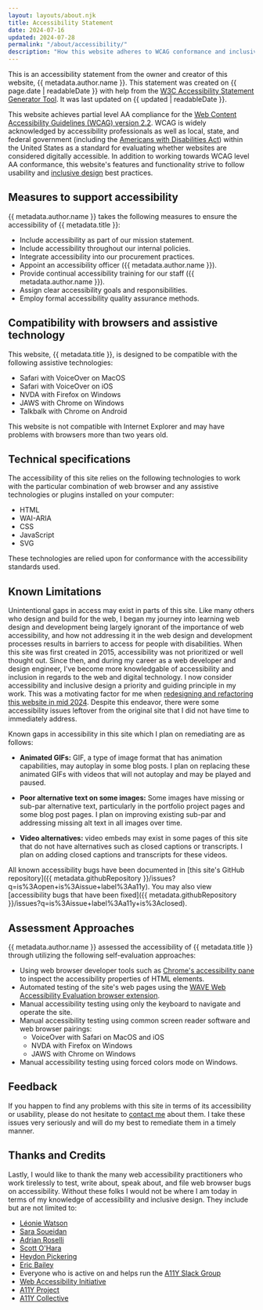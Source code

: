 ```yaml
---
layout: layouts/about.njk
title: Accessibility Statement
date: 2024-07-16
updated: 2024-07-28
permalink: "/about/accessibility/"
description: "How this website adheres to WCAG conformance and inclusive design best practices."
---
```


This is an accessibility statement from the owner and creator of this website, {{ metadata.author.name }}. This statement was created on <time datetime="{{ page.date | htmlDateString }}">{{ page.date | readableDate }}</time> with help from the [W3C Accessibility Statement Generator Tool](https://www.w3.org/WAI/planning/statements/). It was last updated on <time datetime="{{ updated | htmlDateString}}">{{ updated | readableDate }}<time>.

This website achieves partial level AA compliance for the [Web Content Accessibility Guidelines (WCAG) version 2.2](https://www.w3.org/TR/WCAG22/). WCAG is widely acknowledged by accessibility professionals as well as local, state, and federal government (including the [Americans with Disabilities Act](https://www.ada.gov/resources/small-entity-compliance-guide/)) within the United States as a standard for evaluating whether websites are considered digitally accessible. In addition to working towards WCAG level AA conformance, this website's features and functionality strive to follow usability and [inclusive design](https://en.wikipedia.org/wiki/Inclusive_design) best practices.

## Measures to support accessibility

{{ metadata.author.name }} takes the following measures to ensure the accessibility of {{ metadata.title }}:

<ul>
  <li>Include accessibility as part of our mission statement.</li>
  <li>Include accessibility throughout our internal policies.</li>
  <li>Integrate accessibility into our procurement practices.</li>
  <li>Appoint an accessibility officer ({{ metadata.author.name }}).</li>
  <li>Provide continual accessibility training for our staff ({{ metadata.author.name }}).</li>
  <li>Assign clear accessibility goals and responsibilities.</li>
  <li>Employ formal accessibility quality assurance methods.</li>
</ul>

## Compatibility with browsers and assistive technology

This website, {{ metadata.title }}, is designed to be compatible with the following assistive technologies:

<ul>
  <li>Safari with VoiceOver on MacOS</li>
  <li>Safari with VoiceOver on iOS</li>
  <li>NVDA with Firefox on Windows</li>
  <li>JAWS with Chrome on Windows</li>
  <li>Talkbalk with Chrome on Android</li>
</ul>

This website is not compatible with Internet Explorer and may have problems with browsers more than two years old.

## Technical specifications

The accessibility of this site relies on the following technologies to work with the particular combination of web browser and any assistive technologies or plugins installed on your computer:

- HTML
- WAI-ARIA
- CSS
- JavaScript
- SVG

These technologies are relied upon for conformance with the accessibility standards used.

## Known Limitations

Unintentional gaps in access may exist in parts of this site. Like many others who design and build for the web, I began my journey into learning web design and development being largely ignorant of the importance of web accessibility, and how not addressing it in the web design and development processes results in barriers to access for people with disabilities. When this site was first created in 2015, accessibility was not prioritized or well thought out. Since then, and during my career as a web developer and design engineer, I've become more knowledgable of accessibility and inclusion in regards to the web and digital technology. I now consider accessibility and inclusive design a priority and guiding principle in my work. This was a motivating factor for me when [redesigning and refactoring this website in mid 2024](/blog/eleventy-migration-and-redesign/). Despite this endeavor, there were some accessibility issues leftover from the original site that I did not have time to immediately address.

Known gaps in accessibility in this site which I plan on remediating are as follows:

- **Animated GIFs:** GIF, a type of image format that has animation capabilities, may autoplay in some blog posts. I plan on replacing these animated GIFs with videos that will not autoplay and may be played and paused.

- **Poor alternative text on some images:** Some images have missing or sub-par alternative text, particularly in the portfolio project pages and some blog post pages. I plan on improving existing sub-par and addressing missing alt text in all images over time.

- **Video alternatives:** video embeds may exist in some pages of this site that do not have alternatives such as closed captions or transcripts. I plan on adding closed captions and transcripts for these videos.

<!-- cSpell:ignoreRegExp a(open|closed) -->

All known accessibility bugs have been documented in [this site's GitHub repository]({{ metadata.githubRepository }}/issues?q=is%3Aopen+is%3Aissue+label%3Aa11y). You may also view [accessibility bugs that have been fixed]({{ metadata.githubRepository }}/issues?q=is%3Aissue+label%3Aa11y+is%3Aclosed).

## Assessment Approaches

{{ metadata.author.name }} assessed the accessibility of {{ metadata.title }} through utilizing the following self-evaluation approaches:

- Using web browser developer tools such as [Chrome's accessibility pane](https://developer.chrome.com/docs/devtools/accessibility/reference#pane) to inspect the accessibility properties of HTML elements.
- Automated testing of the site's web pages using the [WAVE Web Accessibility Evaluation browser extension](https://wave.webaim.org/).
- Manual accessibility testing using only the keyboard to navigate and operate the site.
- Manual accessibility testing using common screen reader software and web browser pairings:
  - VoiceOver with Safari on MacOS and iOS
  - NVDA with Firefox on Windows
  - JAWS with Chrome on Windows
- Manual accessibility testing using forced colors mode on Windows.

## Feedback

If you happen to find any problems with this site in terms of its accessibility or usability, please do not hesitate to [contact me](/contact/) about them. I take these issues very seriously and will do my best to remediate them in a timely manner.

## Thanks and Credits

Lastly, I would like to thank the many web accessibility practitioners who work tirelessly to test, write about, speak about, and file web browser bugs on accessibility. Without these folks I would not be where I am today in terms of my knowledge of accessibility and inclusive design. They include but are not limited to:

- [Léonie Watson](https://tink.uk/about-leonie/)
- [Sara Soueidan](https://www.sarasoueidan.com/)
- [Adrian Roselli](https://adrianroselli.com/)
- [Scott O'Hara](https://www.scottohara.me/)
- [Heydon Pickering](https://heydonworks.com/)
- [Eric Bailey](https://ericwbailey.design/)
- Everyone who is active on and helps run the [A11Y Slack Group](https://web-a11y.slack.com/)
- [Web Accessibility Initiative](https://www.w3.org/WAI/)
- [A11Y Project](https://www.a11yproject.com/)
- [A11Y Collective](https://www.a11y-collective.com/)
